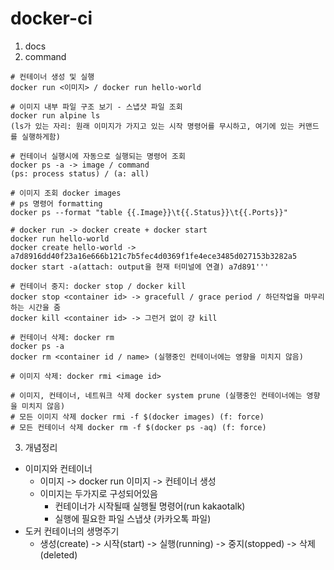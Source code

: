 # docker-ci

1. docs 
2. command
```
# 컨테이너 생성 및 실행
docker run <이미지> / docker run hello-world

# 이미지 내부 파일 구조 보기 - 스냅샷 파일 조회
docker run alpine ls
(ls가 있는 자리: 원래 이미지가 가지고 있는 시작 명령어를 무시하고, 여기에 있는 커맨드를 실행하게함)

# 컨테이너 실행시에 자동으로 실행되는 명령어 조회
docker ps -a -> image / command
(ps: process status) / (a: all)

# 이미지 조회 docker images
# ps 명령어 formatting
docker ps --format "table {{.Image}}\t{{.Status}}\t{{.Ports}}"

# docker run -> docker create + docker start
docker run hello-world
docker create hello-world -> a7d8916dd40f23a16e666b121c7b5fec4d0369f1fe4ece3485d027153b3282a5
docker start -a(attach: output을 현재 터미널에 연결) a7d891'''

# 컨테이너 중지: docker stop / docker kill
docker stop <container id> -> gracefull / grace period / 하던작업을 마무리 하는 시간을 줌
docker kill <container id> -> 그런거 없이 걍 kill

# 컨테이너 삭제: docker rm
docker ps -a
docker rm <container id / name> (실행중인 컨테이너에는 영향을 미치지 않음)

# 이미지 삭제: docker rmi <image id>

# 이미지, 컨테이너, 네트워크 삭제 docker system prune (실행중인 컨테이너에는 영향을 미치지 않음)
# 모든 이미지 삭제 docker rmi -f $(docker images) (f: force)
# 모든 컨테이너 삭제 docker rm -f $(docker ps -aq) (f: force)

```
3. 개념정리
  - 이미지와 컨테이너
    - 이미지 -> docker run 이미지 -> 컨테이너 생성
    - 이미지는 두가지로 구성되어있음
      - 컨테이너가 시작될때 실행될 명령어(run kakaotalk)
      - 실행에 필요한 파일 스냅샷 (카카오톡 파일)
  - 도커 컨테이너의 생명주기
    - 생성(create) -> 시작(start) -> 실행(running) -> 중지(stopped) -> 삭제(deleted)
